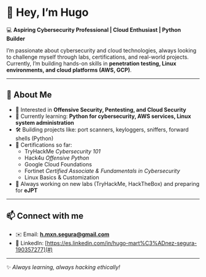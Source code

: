 # 👋 Hey, I’m Hugo 

💻 **Aspiring Cybersecurity Professional | Cloud Enthusiast | Python Builder**  

I’m passionate about cybersecurity and cloud technologies, always looking to challenge myself through labs, certifications, and real-world projects.  
Currently, I’m building hands-on skills in **penetration testing, Linux environments, and cloud platforms (AWS, GCP)**.  

---

## 🚀 About Me  
- 🎯 Interested in **Offensive Security, Pentesting, and Cloud Security**  
- 🌱 Currently learning: **Python for cybersecurity, AWS services, Linux system administration**  
- 🛠️ Building projects like: port scanners, keyloggers, sniffers, forward shells (Python)  
- 📜 Certifications so far:  
  - TryHackMe *Cybersecurity 101*  
  - Hack4u *Offensive Python*  
  - Google Cloud Foundations  
  - Fortinet *Certified Associate & Fundamentals in Cybersecurity*  
  - Linux Basics & Customization  
- 🔭 Always working on new labs (TryHackMe, HackTheBox) and preparing for **eJPT**  

---

## 📫 Connect with me  
- ✉️ Email: **h.mxn.segura@gmail.com**  
- 💼 LinkedIn: [https://es.linkedin.com/in/hugo-mart%C3%ADnez-segura-190357277](#)  
---

✨ *Always learning, always hacking ethically!*  

<!---
hmxnz/hmxnz is a ✨ special ✨ repository because its `README.md` (this file) appears on your GitHub profile.
You can click the Preview link to take a look at your changes.
--->
